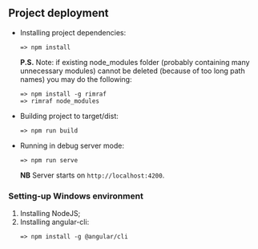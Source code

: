 ## Project deployment

* Installing project dependencies:
    ```
    => npm install
    ```

    **P.S.** Note: if existing node_modules folder (probably containing many unnecessary modules) cannot be deleted
    (because of too long path names) you may do the following:
    ```
    => npm install -g rimraf
    => rimraf node_modules
    ```
* Building project to target/dist:
    ```
    => npm run build
    ```
* Running in debug server mode:
    ```
    => npm run serve
    ```
    **NB** Server starts on `http://localhost:4200`. 

### Setting-up Windows environment

1. Installing NodeJS;
2. Installing angular-cli:
    ```
    => npm install -g @angular/cli
    ```
    
[1]: https://nodejs.org/en/
[2]: https://github.com/angular/angular-cli
